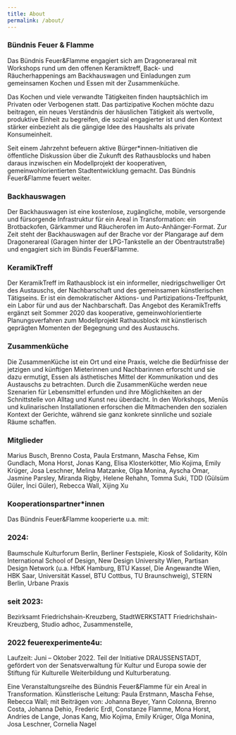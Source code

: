 ```yaml
---
title: About
permalink: /about/
---
```


### Bündnis Feuer & Flamme

Das Bündnis Feuer&Flamme engagiert sich am Dragonerareal mit Workshops rund um den offenen Keramiktreff, Back- und Räucherhappenings am Backhauswagen und Einladungen zum gemeinsamen Kochen und Essen mit der Zusammenküche.

Das Kochen und viele verwandte Tätigkeiten finden hauptsächlich im Privaten oder Verbogenen statt. Das partizipative Kochen möchte dazu beitragen, ein neues Verständnis der häuslichen Tätigkeit als wertvolle, produktive Einheit zu begreifen, die sozial engagierter ist und den Kontext stärker einbezieht als die gängige Idee des Haushalts als private Konsumeinheit.

Seit einem Jahrzehnt befeuern aktive Bürger\*innen-Initiativen die öffentliche Diskussion über die Zukunft des Rathausblocks und haben daraus inzwischen ein Modellprojekt der kooperativen, gemeinwohlorientierten Stadtentwicklung gemacht. Das Bündnis Feuer&Flamme feuert weiter.

### Backhauswagen

Der Backhauswagen ist eine kostenlose, zugängliche, mobile, versorgende und fürsorgende Infrastruktur für ein Areal in Transformation: ein Brotbackofen, Gärkammer und Räucherofen im Auto-Anhänger-Format. Zur Zeit steht der Backhauswagen auf der Brache vor der Plangarage auf dem Dragonerareal (Garagen hinter der LPG-Tankstelle an der Obentrautstraße) und engagiert sich im Bündis Feuer&Flamme.

### KeramikTreff

Der KeramikTreff im Rathausblock ist ein informeller, niedrigschwelliger Ort des Austauschs, der Nachbarschaft und des gemeinsamen künstlerischen Tätigseins. Er ist ein demokratischer Aktions- und Partizipations-Treffpunkt, ein Labor für und aus der Nachbarschaft. Das Angebot des KeramikTreffs ergänzt seit Sommer 2020 das kooperative, gemeinwohlorientierte Planungsverfahren zum Modellprojekt Rathausblock mit künstlerisch geprägten Momenten der Begegnung und des Austauschs.

### Zusammenküche

Die ZusammenKüche ist ein Ort und eine Praxis, welche die Bedürfnisse der jetzigen und künftigen Mieterinnen und Nachbarinnen erforscht und sie dazu ermutigt, Essen als ästhetisches Mittel der Kommunikation und des Austauschs zu betrachten. Durch die ZusammenKüche werden neue Szenarien für Lebensmittel erfunden und ihre Möglichkeiten an der Schnittstelle von Alltag und Kunst neu überdacht. In den Workshops, Menüs und kulinarischen Installationen erforschen die Mitmachenden den sozialen Kontext der Gerichte, während sie ganz konkrete sinnliche und soziale Räume schaffen.

### Mitglieder

Marius Busch, Brenno Costa, Paula Erstmann, Mascha Fehse, Kim Gundlach, Mona Horst, Jonas Kang, Elisa Klosterkötter, Mio Kojima, Emily Krüger, Josa Leschner, Melina Matzanke, Olga Monina, Ayscha Omar, Jasmine Parsley, Miranda Rigby, Helene Rehahn, Tomma Suki, TDD (Gülsüm Güler, İnci Güler), Rebecca Wall, Xijing Xu

### Kooperationspartner*innen 

Das Bündnis Feuer&Flamme kooperierte u.a. mit:

### 2024: 
Baumschule Kulturforum Berlin, Berliner Festspiele, Kiosk of Solidarity, Köln International School of Design, New Design University Wien, Partisan Design Network (u.a. HfbK Hamburg, BTU Kassel, Die Angewandte Wien, HBK Saar, Universität Kassel, BTU Cottbus, TU Braunschweig), STERN Berlin, Urbane Praxis

### seit 2023:
Bezirksamt Friedrichshain-Kreuzberg, StadtWERKSTATT Friedrichshain-Kreuzberg, Studio adhoc, Zusammenstelle, 

### 2022 feuerexperimente4u:

Laufzeit: Juni – Oktober 2022. Teil der Initiative DRAUSSENSTADT, gefördert von der Senatsverwaltung für Kultur und Europa sowie der Stiftung für Kulturelle Weiterbildung und Kulturberatung.

Eine Veranstaltungsreihe des Bündnis Feuer&Flamme für ein Areal in Transformation. Künstlerische Leitung: Paula Erstmann, Mascha Fehse, Rebecca Wall; mit Beiträgen von: Johanna Beyer, Yann Colonna, Brenno Costa, Johanna Dehio, Frederic Erdl, Constanze Flamme, Mona Horst, Andries de Lange, Jonas Kang, Mio Kojima, Emily Krüger, Olga Monina, Josa Leschner, Cornelia Nagel


